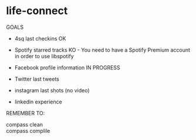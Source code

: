 life-connect
============

GOALS

- 4sq last checkins 
OK

- Spotify starred tracks 
KO - You need to have a Spotify Premium account in order to use libspotify

- Facebook profile information
IN PROGRESS

- Twitter last tweets
- instagram last shots (no video)
- linkedin experience

REMEMBER TO:

compass clean<br />
compass complile